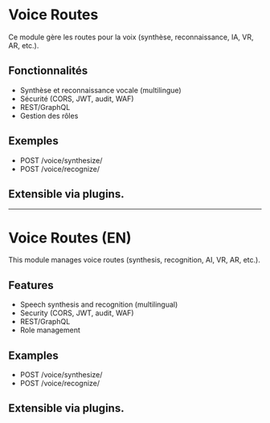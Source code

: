 # Voice Routes

Ce module gère les routes pour la voix (synthèse, reconnaissance, IA, VR, AR, etc.).

## Fonctionnalités
- Synthèse et reconnaissance vocale (multilingue)
- Sécurité (CORS, JWT, audit, WAF)
- REST/GraphQL
- Gestion des rôles

## Exemples
- POST /voice/synthesize/
- POST /voice/recognize/

## Extensible via plugins.

---

# Voice Routes (EN)

This module manages voice routes (synthesis, recognition, AI, VR, AR, etc.).

## Features
- Speech synthesis and recognition (multilingual)
- Security (CORS, JWT, audit, WAF)
- REST/GraphQL
- Role management

## Examples
- POST /voice/synthesize/
- POST /voice/recognize/

## Extensible via plugins.
